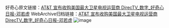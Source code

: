 好奇心原文链接：[AT&T 宣布收购美国最大卫星电视运营商 DirecTV_数字_好奇心日报-邓若虚](https://www.qdaily.com/articles/571.html)
WebArchive归档链接：[AT&T 宣布收购美国最大卫星电视运营商 DirecTV_数字_好奇心日报-邓若虚](http://web.archive.org/web/20161107064229/http://www.qdaily.com:80/articles/571.html)
![image](http://ww3.sinaimg.cn/large/007d5XDply1g3v43562qtj30u01psk2g)